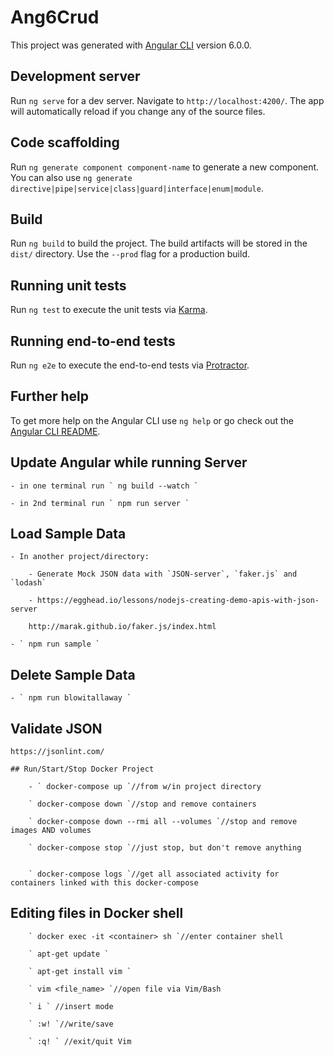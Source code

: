 # Ang6Crud

This project was generated with [Angular CLI](https://github.com/angular/angular-cli) version 6.0.0.

## Development server

Run `ng serve` for a dev server. Navigate to `http://localhost:4200/`. The app will automatically reload if you change any of the source files.

## Code scaffolding

Run `ng generate component component-name` to generate a new component. You can also use `ng generate directive|pipe|service|class|guard|interface|enum|module`.

## Build

Run `ng build` to build the project. The build artifacts will be stored in the `dist/` directory. Use the `--prod` flag for a production build.

## Running unit tests

Run `ng test` to execute the unit tests via [Karma](https://karma-runner.github.io).

## Running end-to-end tests

Run `ng e2e` to execute the end-to-end tests via [Protractor](http://www.protractortest.org/).

## Further help

To get more help on the Angular CLI use `ng help` or go check out the [Angular CLI README](https://github.com/angular/angular-cli/blob/master/README.md).



## Update Angular while running Server

    - in one terminal run ` ng build --watch `

    - in 2nd terminal run ` npm run server `


## Load Sample Data

    - In another project/directory:

        - Generate Mock JSON data with `JSON-server`, `faker.js` and `lodash`

        - https://egghead.io/lessons/nodejs-creating-demo-apis-with-json-server

        http://marak.github.io/faker.js/index.html

    - ` npm run sample `

## Delete Sample Data

    - ` npm run blowitallaway `

## Validate JSON

    https://jsonlint.com/

    ## Run/Start/Stop Docker Project

        - ` docker-compose up `//from w/in project directory

        ` docker-compose down `//stop and remove containers

        ` docker-compose down --rmi all --volumes `//stop and remove images AND volumes

        ` docker-compose stop `//just stop, but don't remove anything


        ` docker-compose logs `//get all associated activity for containers linked with this docker-compose



## Editing files in Docker shell

        ` docker exec -it <container> sh `//enter container shell

        ` apt-get update `

        ` apt-get install vim `

        ` vim <file_name> `//open file via Vim/Bash

        ` i ` //insert mode

        ` :w! `//write/save

        ` :q! ` //exit/quit Vim

